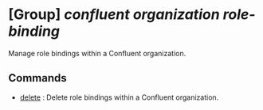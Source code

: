# [Group] _confluent organization role-binding_

Manage role bindings within a Confluent organization.

## Commands

- [delete](/Commands/confluent/organization/role-binding/_delete.md)
: Delete role bindings within a Confluent organization.
